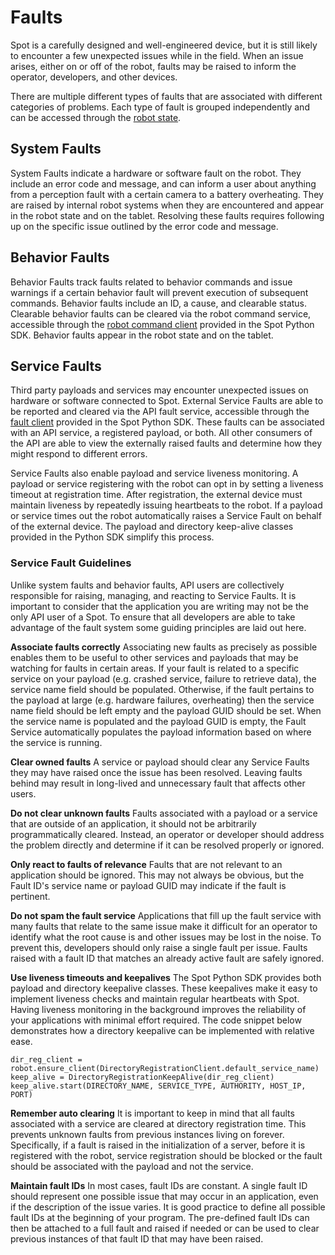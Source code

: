 <!--
Copyright (c) 2023 Boston Dynamics, Inc.  All rights reserved.

Downloading, reproducing, distributing or otherwise using the SDK Software
is subject to the terms and conditions of the Boston Dynamics Software
Development Kit License (20191101-BDSDK-SL).
-->

# Faults

Spot is a carefully designed and well-engineered device, but it is still likely to encounter a few unexpected issues while in the field. When an issue arises, either on or off of the robot, faults may be raised to inform the operator, developers, and other devices.

There are multiple different types of faults that are associated with different categories of problems. Each type of fault is grouped independently and can be accessed through the [robot state](../../protos/bosdyn/api/robot_state.proto).

## System Faults

System Faults indicate a hardware or software fault on the robot. They include an error code and message, and can inform a user about anything from a perception fault with a certain camera to a battery overheating. They are raised by internal robot systems when they are encountered and appear in the robot state and on the tablet. Resolving these faults requires following up on the specific issue outlined by the error code and message.

## Behavior Faults

Behavior Faults track faults related to behavior commands and issue warnings if a certain behavior fault will prevent execution of subsequent commands. Behavior faults include an ID, a cause, and clearable status. Clearable behavior faults can be cleared via the robot command service, accessible through the [robot command client](../../python/bosdyn-client/src/bosdyn/client/robot_command.py) provided in the Spot Python SDK. Behavior faults appear in the robot state and on the tablet.

## Service Faults

Third party payloads and services may encounter unexpected issues on hardware or software connected to Spot. External Service Faults are able to be reported and cleared via the API fault service, accessible through the [fault client](../../python/bosdyn-client/src/bosdyn/client/fault.py) provided in the Spot Python SDK. These faults can be associated with an API service, a registered payload, or both. All other consumers of the API are able to view the externally raised faults and determine how they might respond to different errors.

Service Faults also enable payload and service liveness monitoring. A payload or service registering with the robot can opt in by setting a liveness timeout at registration time. After registration, the external device must maintain liveness by repeatedly issuing heartbeats to the robot. If a payload or service times out the robot automatically raises a Service Fault on behalf of the external device. The payload and directory keep-alive classes provided in the Python SDK simplify this process.

### Service Fault Guidelines

Unlike system faults and behavior faults, API users are collectively responsible for raising, managing, and reacting to Service Faults. It is important to consider that the application you are writing may not be the only API user of a Spot. To ensure that all developers are able to take advantage of the fault system some guiding principles are laid out here.

**Associate faults correctly**
Associating new faults as precisely as possible enables them to be useful to other services and payloads that may be watching for faults in certain areas. If your fault is related to a specific service on your payload (e.g. crashed service, failure to retrieve data), the service name field should be populated. Otherwise, if the fault pertains to the payload at large (e.g. hardware failures, overheating) then the service name field should be left empty and the payload GUID should be set. When the service name is populated and the payload GUID is empty, the Fault Service automatically populates the payload information based on where the service is running.

**Clear owned faults**
A service or payload should clear any Service Faults they may have raised once the issue has been resolved. Leaving faults behind may result in long-lived and unnecessary fault that affects other users.

**Do not clear unknown faults**
Faults associated with a payload or a service that are outside of an application, it should not be arbitrarily programmatically cleared. Instead, an operator or developer should address the problem directly and determine if it can be resolved properly or ignored.

**Only react to faults of relevance**
Faults that are not relevant to an application should be ignored. This may not always be obvious, but the Fault ID's service name or payload GUID may indicate if the fault is pertinent.

**Do not spam the fault service**
Applications that fill up the fault service with many faults that relate to the same issue make it difficult for an operator to identify what the root cause is and other issues may be lost in the noise. To prevent this, developers should only raise a single fault per issue. Faults raised with a fault ID that matches an already active fault are safely ignored.

**Use liveness timeouts and keepalives**
The Spot Python SDK provides both payload and directory keepalive classes. These keepalives make it easy to implement liveness checks and maintain regular heartbeats with Spot. Having liveness monitoring in the background improves the reliability of your applications with minimal effort required. The code snippet below demonstrates how a directory keepalive can be implemented with relative ease.

```
dir_reg_client = robot.ensure_client(DirectoryRegistrationClient.default_service_name)
keep_alive = DirectoryRegistrationKeepAlive(dir_reg_client)
keep_alive.start(DIRECTORY_NAME, SERVICE_TYPE, AUTHORITY, HOST_IP, PORT)
```

**Remember auto clearing**
It is important to keep in mind that all faults associated with a service are cleared at directory registration time. This prevents unknown faults from previous instances living on forever. Specifically, if a fault is raised in the initialization of a server, before it is registered with the robot, service registration should be blocked or the fault should be associated with the payload and not the service.

**Maintain fault IDs**
In most cases, fault IDs are constant. A single fault ID should represent one possible issue that may occur in an application, even if the description of the issue varies. It is good practice to define all possible fault IDs at the beginning of your program. The pre-defined fault IDs can then be attached to a full fault and raised if needed or can be used to clear previous instances of that fault ID that may have been raised.
